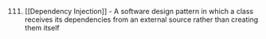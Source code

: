 111. [[Dependency Injection]] - A software design pattern in which a class receives its dependencies from an external source rather than creating them itself